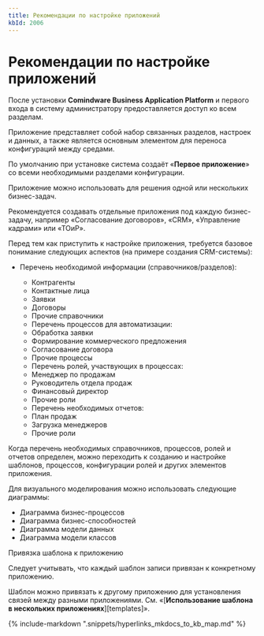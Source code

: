 ```yaml
---
title: Рекомендации по настройке приложений
kbId: 2006
---
```


# Рекомендации по настройке приложений

После установки **Comindware Business Application Platform** и первого входа в систему администратору предоставляется доступ ко всем разделам.

Приложение представляет собой набор связанных разделов, настроек и данных, а также является основным элементом для переноса конфигураций между средами.

По умолчанию при установке система создаёт «**Первое приложение**» со всеми необходимыми разделами конфигурации.

Приложение можно использовать для решения одной или нескольких бизнес-задач.

Рекомендуется создавать отдельные приложения под каждую бизнес-задачу, например «Согласование договоров», «CRM», «Управление кадрами» или «ТОиР».

Перед тем как приступить к настройке приложения, требуется базовое понимание следующих аспектов (на примере создания CRM-системы):

- Перечень необходимой информации (справочников/разделов):

    - Контрагенты
    - Контактные лица
    - Заявки
    - Договоры
    - Прочие справочники
    - Перечень процессов для автоматизации:
    - Обработка заявки
    - Формирование коммерческого предложения
    - Согласование договора
    - Прочие процессы
    - Перечень ролей, участвующих в процессах:
    - Менеджер по продажам
    - Руководитель отдела продаж
    - Финансовый директор
    - Прочие роли
    - Перечень необходимых отчетов:
    - План продаж
    - Загрузка менеджеров
    - Прочие роли

Когда перечень необходимых справочников, процессов, ролей и отчетов определен, можно переходить к созданию и настройке шаблонов, процессов, конфигурации ролей и других элементов приложения.

Для визуального моделирования можно использовать следующие диаграммы:

- Диаграмма бизнес-процессов
- Диаграмма бизнес-способностей
- Диаграмма модели данных
- Диаграмма модели классов

Привязка шаблона к приложению

Следует учитывать, что каждый шаблон записи привязан к конкретному приложению.

Шаблон можно привязать к другому приложению для установления связей между разными приложениями. См. «[**Использование шаблона в нескольких приложениях**][templates]».

{% include-markdown ".snippets/hyperlinks_mkdocs_to_kb_map.md" %}
